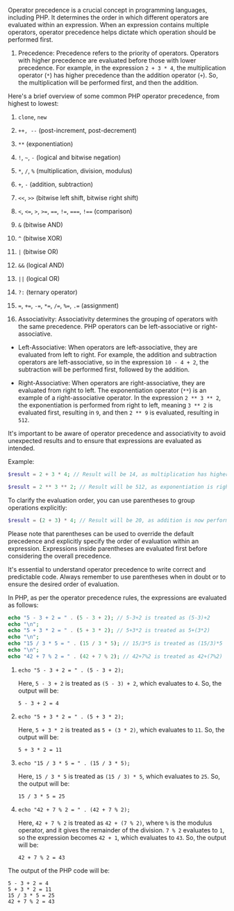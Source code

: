 Operator precedence is a crucial concept in programming languages, including PHP. It determines the order in which different operators are evaluated within an expression. When an expression contains multiple operators, operator precedence helps dictate which operation should be performed first.

1. Precedence:
Precedence refers to the priority of operators. Operators with higher precedence are evaluated before those with lower precedence. For example, in the expression `2 + 3 * 4`, the multiplication operator (`*`) has higher precedence than the addition operator (`+`). So, the multiplication will be performed first, and then the addition.

Here's a brief overview of some common PHP operator precedence, from highest to lowest:

1. `clone`, `new`
2. `++, --` (post-increment, post-decrement)
3. `**` (exponentiation)
4. `!`, `~`, `-` (logical and bitwise negation)
5. `*`, `/`, `%` (multiplication, division, modulus)
6. `+`, `-` (addition, subtraction)
7. `<<`, `>>` (bitwise left shift, bitwise right shift)
8. `<`, `<=`, `>`, `>=`, `==`, `!=`, `===`, `!==` (comparison)
9. `&` (bitwise AND)
10. `^` (bitwise XOR)
11. `|` (bitwise OR)
12. `&&` (logical AND)
13. `||` (logical OR)
14. `?:` (ternary operator)
15. `=`, `+=`, `-=`, `*=`, `/=`, `%=`, `.=` (assignment)

2. Associativity:
Associativity determines the grouping of operators with the same precedence. PHP operators can be left-associative or right-associative.

- Left-Associative: When operators are left-associative, they are evaluated from left to right. For example, the addition and subtraction operators are left-associative, so in the expression `10 - 4 + 2`, the subtraction will be performed first, followed by the addition.

- Right-Associative: When operators are right-associative, they are evaluated from right to left. The exponentiation operator (`**`) is an example of a right-associative operator. In the expression `2 ** 3 ** 2`, the exponentiation is performed from right to left, meaning `3 ** 2` is evaluated first, resulting in `9`, and then `2 ** 9` is evaluated, resulting in `512`.

It's important to be aware of operator precedence and associativity to avoid unexpected results and to ensure that expressions are evaluated as intended.

Example:

```php
$result = 2 + 3 * 4; // Result will be 14, as multiplication has higher precedence.
```

```php
$result = 2 ** 3 ** 2; // Result will be 512, as exponentiation is right-associative.
```

To clarify the evaluation order, you can use parentheses to group operations explicitly:

```php
$result = (2 + 3) * 4; // Result will be 20, as addition is now performed first due to parentheses.
```

Please note that parentheses can be used to override the default precedence and explicitly specify the order of evaluation within an expression. Expressions inside parentheses are evaluated first before considering the overall precedence.

It's essential to understand operator precedence to write correct and predictable code. Always remember to use parentheses when in doubt or to ensure the desired order of evaluation.

In PHP, as per the operator precedence rules, the expressions are evaluated as follows:

```php
echo "5 - 3 + 2 = " . (5 - 3 + 2); // 5-3+2 is treated as (5-3)+2
echo "\n";
echo "5 + 3 * 2 = " . (5 + 3 * 2); // 5+3*2 is treated as 5+(3*2)
echo "\n";
echo "15 / 3 * 5 = " . (15 / 3 * 5); // 15/3*5 is treated as (15/3)*5
echo "\n";
echo "42 + 7 % 2 = " . (42 + 7 % 2); // 42+7%2 is treated as 42+(7%2)
```

1. `echo "5 - 3 + 2 = " . (5 - 3 + 2);`

   Here, `5 - 3 + 2` is treated as `(5 - 3) + 2`, which evaluates to `4`. So, the output will be:
   ```
   5 - 3 + 2 = 4
   ```

2. `echo "5 + 3 * 2 = " . (5 + 3 * 2);`

   Here, `5 + 3 * 2` is treated as `5 + (3 * 2)`, which evaluates to `11`. So, the output will be:
   ```
   5 + 3 * 2 = 11
   ```

3. `echo "15 / 3 * 5 = " . (15 / 3 * 5);`

   Here, `15 / 3 * 5` is treated as `(15 / 3) * 5`, which evaluates to `25`. So, the output will be:
   ```
   15 / 3 * 5 = 25
   ```

4. `echo "42 + 7 % 2 = " . (42 + 7 % 2);`

   Here, `42 + 7 % 2` is treated as `42 + (7 % 2)`, where `%` is the modulus operator, and it gives the remainder of the division. `7 % 2` evaluates to `1`, so the expression becomes `42 + 1`, which evaluates to `43`. So, the output will be:
   ```
   42 + 7 % 2 = 43
   ```

The output of the PHP code will be:
```
5 - 3 + 2 = 4
5 + 3 * 2 = 11
15 / 3 * 5 = 25
42 + 7 % 2 = 43
```
